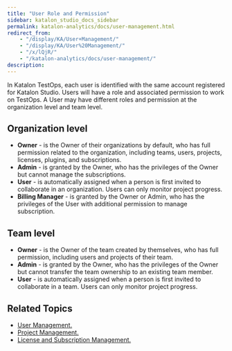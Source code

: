 ```yaml
---
title: "User Role and Permission" 
sidebar: katalon_studio_docs_sidebar
permalink: katalon-analytics/docs/user-management.html 
redirect_from:
    - "/display/KA/User+Management/"
    - "/display/KA/User%20Management/"
    - "/x/lQjR/"
    - "/katalon-analytics/docs/user-management/"
description: 
---
```

In Katalon TestOps, each user is identified with the same account registered for Katalon Studio. Users will have a role and associated permission to work on TestOps. A User may have different roles and permission at the organization level and team level.

## **Organization level** 

* **Owner** - is the Owner of their organizations by default, who has full permission related to the organization, including teams, users, projects, licenses, plugins, and subscriptions.
* **Admin** - is granted by the Owner, who has the privileges of the Owner but cannot manage the subscriptions.
* **User** - is automatically assigned when a person is first invited to collaborate in an organization. Users can only monitor project progress.
* **Billing Manager** - is granted by the Owner or Admin, who has the privileges of the User with additional permission to manage subscription.

## **Team level**

* **Owner** - is the Owner of the team created by themselves, who has full permission, including users and projects of their team.
* **Admin** - is granted by the Owner, who has the privileges of the Owner but cannot transfer the team ownership to an existing team member.
* **User** - is automatically assigned when a person is first invited to collaborate in a team. Users can only monitor project progress.

## **Related Topics**

* [User Management.]()
* [Project Management.]()
* [License and Subscription Management.]()
